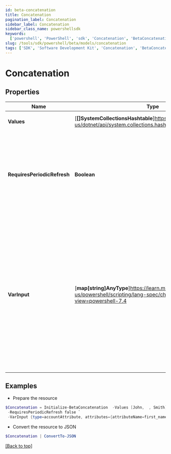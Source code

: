 ```yaml
---
id: beta-concatenation
title: Concatenation
pagination_label: Concatenation
sidebar_label: Concatenation
sidebar_class_name: powershellsdk
keywords:
  ['powershell', 'PowerShell', 'sdk', 'Concatenation', 'BetaConcatenation']
slug: /tools/sdk/powershell/beta/models/concatenation
tags: ['SDK', 'Software Development Kit', 'Concatenation', 'BetaConcatenation']
---
```


# Concatenation

## Properties

| Name | Type | Description | Notes |
| --- | --- | --- | --- |
| **Values** | [**[]SystemCollectionsHashtable**]https://learn.microsoft.com/en-us/dotnet/api/system.collections.hashtable?view=net-9.0 | An array of items to join together | [required] |
| **RequiresPeriodicRefresh** | **Boolean** | A value that indicates whether the transform logic should be re-evaluated every evening as part of the identity refresh process | [optional] [default to $false] |
| **VarInput** | [**map[string]AnyType**]https://learn.microsoft.com/en-us/powershell/scripting/lang-spec/chapter-04?view=powershell-7.4 | This is an optional attribute that can explicitly define the input data which will be fed into the transform logic. If input is not provided, the transform will take its input from the source and attribute combination configured via the UI. | [optional] |

## Examples

- Prepare the resource

```powershell
$Concatenation = Initialize-BetaConcatenation  -Values [John,  , Smith] `
 -RequiresPeriodicRefresh false `
 -VarInput {type=accountAttribute, attributes={attributeName=first_name, sourceName=Source}}
```

- Convert the resource to JSON

```powershell
$Concatenation | ConvertTo-JSON
```

[[Back to top]](#)
